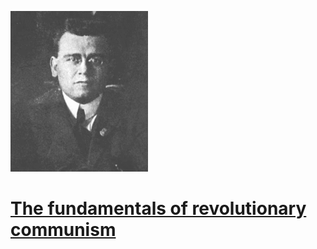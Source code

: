 ![](/220px-Bordiga.gif)

# [The fundamentals of revolutionary communism](https://libcom.org/library/fundamentals-revolutionary-communism-amadeo-bordiga)
